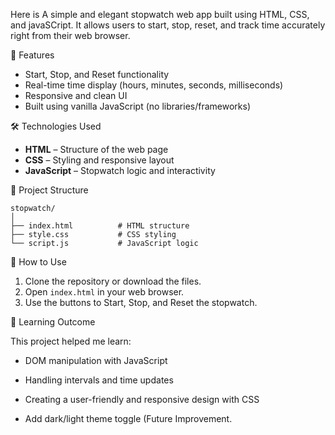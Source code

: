 Here is A simple and elegant stopwatch web app built using HTML, CSS, and javaSCript. It allows users to start, stop, reset, and track time accurately right from their web browser.

 🚀 Features

- Start, Stop, and Reset functionality  
- Real-time time display (hours, minutes, seconds, milliseconds)  
- Responsive and clean UI  
- Built using vanilla JavaScript (no libraries/frameworks)

🛠️ Technologies Used

- **HTML** – Structure of the web page  
- **CSS** – Styling and responsive layout  
- **JavaScript** – Stopwatch logic and interactivity


 📂 Project Structure

```
stopwatch/
│
├── index.html          # HTML structure
├── style.css           # CSS styling
└── script.js           # JavaScript logic
```

📌 How to Use

1. Clone the repository or download the files.
2. Open `index.html` in your web browser.
3. Use the buttons to Start, Stop, and Reset the stopwatch.

🧠 Learning Outcome

This project helped me learn:
- DOM manipulation with JavaScript
- Handling intervals and time updates
- Creating a user-friendly and responsive design with CSS


- Add dark/light theme toggle (Future Improvement. 

